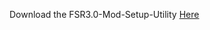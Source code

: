 Download the FSR3.0-Mod-Setup-Utility [Here](https://sharemods.com/iatcmexwklzo/FSR3_v1.8.2.rar.html)